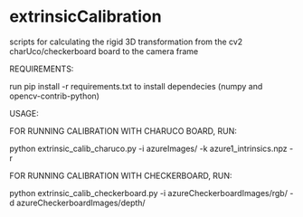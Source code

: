 # extrinsicCalibration

scripts for calculating the rigid 3D transformation from the cv2 charUco/checkerboard board to the camera frame

REQUIREMENTS:

run pip install -r requirements.txt to install dependecies (numpy and opencv-contrib-python)

USAGE: 

FOR RUNNING CALIBRATION WITH CHARUCO BOARD, RUN:

python extrinsic_calib_charuco.py -i azureImages/ -k azure1_intrinsics.npz -r

FOR RUNNING CALIBRATION WITH CHECKERBOARD, RUN:

python extrinsic_calib_checkerboard.py -i azureCheckerboardImages/rgb/ -d azureCheckerboardImages/depth/
